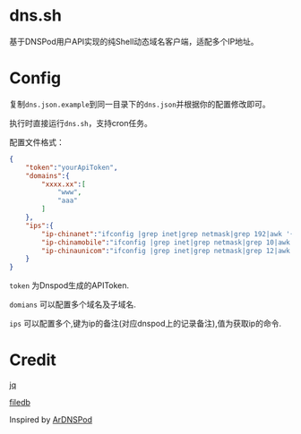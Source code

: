 # dns.sh

基于DNSPod用户API实现的纯Shell动态域名客户端，适配多个IP地址。

# Config

复制`dns.json.example`到同一目录下的`dns.json`并根据你的配置修改即可。

执行时直接运行`dns.sh`，支持cron任务。

配置文件格式：
```json
{
	"token":"yourApiToken",
	"domains":{
		"xxxx.xx":[
			"www",
			"aaa"
		]
	},
	"ips":{
		"ip-chinanet":"ifconfig |grep inet|grep netmask|grep 192|awk '{print $2}'",
		"ip-chinamobile":"ifconfig |grep inet|grep netmask|grep 10|awk '{print $2}'",
		"ip-chinaunicom":"ifconfig |grep inet|grep netmask|grep 12|awk '{print $2}'"
	}
}
```

`token` 为Dnspod生成的APIToken.

`domians` 可以配置多个域名及子域名.

`ips` 可以配置多个,键为ip的备注(对应dnspod上的记录备注),值为获取ip的命令.


# Credit

[jq](https://stedolan.github.io/jq/)

[filedb](https://github.com/josegonzalez/bash-filedb)

Inspired by [ArDNSPod](https://github.com/anrip/ArDNSPod)
